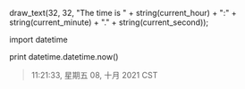 draw_text(32, 32, "The time is " + string(current_hour) + ":" + string(current_minute) + "." + string(current_second));

import datetime

print datetime.datetime.now()


> 11:21:33, 星期五 08, 十月 2021 CST




